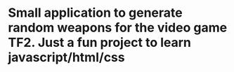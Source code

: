 # Small application to generate random weapons for the video game TF2. Just a fun project to learn javascript/html/css
